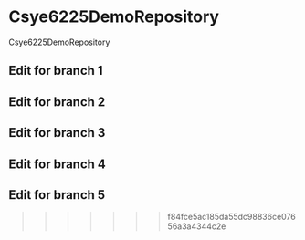 # Csye6225DemoRepository
Csye6225DemoRepository

## Edit for branch 1

## Edit for branch 2

## Edit for branch 3

## Edit for branch 4

## Edit for branch 5
>>>>>>> f84fce5ac185da55dc98836ce07656a3a4344c2e

